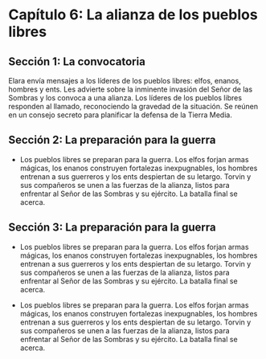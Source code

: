 # Capítulo 6: La alianza de los pueblos libres

## Sección 1: La convocatoria

Elara envía mensajes a los líderes de los pueblos libres: elfos, enanos, hombres y ents. Les advierte sobre la inminente invasión del Señor de las Sombras y los convoca a una alianza.
Los líderes de los pueblos libres responden al llamado, reconociendo la gravedad de la situación. Se reúnen en un consejo secreto para planificar la defensa de la Tierra Media.

## Sección 2: La preparación para la guerra

- Los pueblos libres se preparan para la guerra. Los elfos forjan armas mágicas, los enanos construyen fortalezas inexpugnables, los hombres entrenan a sus guerreros y los ents despiertan de su letargo.
Torvin y sus compañeros se unen a las fuerzas de la alianza, listos para enfrentar al Señor de las Sombras y su ejército. La batalla final se acerca.

## Sección 3: La preparación para la guerra

- Los pueblos libres se preparan para la guerra. Los elfos forjan armas mágicas, los enanos construyen fortalezas inexpugnables, los hombres entrenan a sus guerreros y los ents despiertan de su letargo.
Torvin y sus compañeros se unen a las fuerzas de la alianza, listos para enfrentar al Señor de las Sombras y su ejército. La batalla final se acerca.

- Los pueblos libres se preparan para la guerra. Los elfos forjan armas mágicas, los enanos construyen fortalezas inexpugnables, los hombres entrenan a sus guerreros y los ents despiertan de su letargo.
Torvin y sus compañeros se unen a las fuerzas de la alianza, listos para enfrentar al Señor de las Sombras y su ejército. La batalla final se acerca.